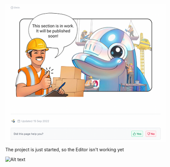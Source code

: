 ![Alt text](assets\in_progress.png?raw=true "In progress")

The project is just started, so the Editor isn't working yet

![Alt text](assets\workflow_diagram.png?raw=true "In progress")
